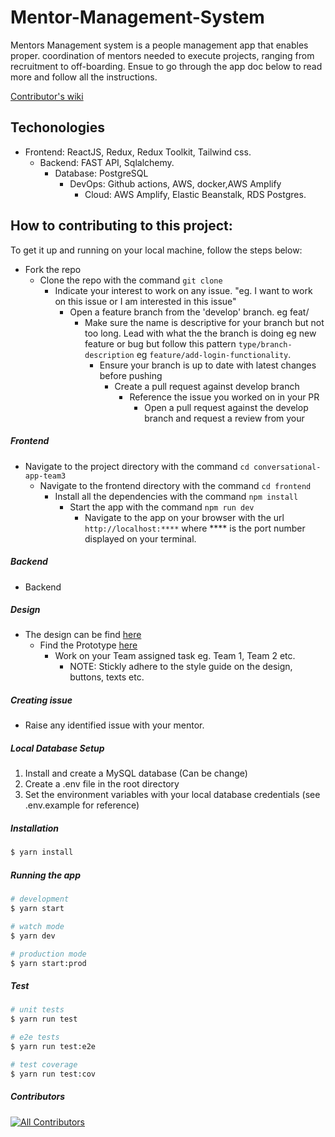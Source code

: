 # Mentor-Management-System

Mentors Management system is a people management app that enables proper.
coordination of mentors needed to execute projects, ranging from recruitment to off-boarding. Ensue to go through the
app doc below to read more and follow all the instructions.

[Contributor's wiki](https://github.com/ALCOpenSource/Mentor-Management-System-Team-6/wiki)

## Techonologies

* Frontend: ReactJS, Redux, Redux Toolkit, Tailwind css.
    * Backend: FAST API, Sqlalchemy.
        * Database: PostgreSQL
            * DevOps: Github actions, AWS, docker,AWS Amplify
                * Cloud: AWS Amplify, Elastic Beanstalk, RDS Postgres.

## How to contributing to this project:

To get it up and running on your local machine, follow the steps below:

* Fork the repo
    * Clone the repo with the command `git clone`
        * Indicate your interest to work on any issue. "eg. I want to work on this issue or I am interested in this
          issue"
            * Open a feature branch from the 'develop' branch. eg feat/
                * Make sure the name is descriptive for your branch but not too long. Lead with what the the branch is
                  doing eg new feature or bug but follow this pattern `type/branch-description`
                  eg `feature/add-login-functionality`.
                    * Ensure your branch is up to date with latest changes before pushing
                        * Create a pull request against develop branch
                            * Reference the issue you worked on in your PR
                                * Open a pull request against the develop branch and request a review from your

##### Frontend

* Navigate to the project directory with the command `cd conversational-app-team3`
    * Navigate to the frontend directory with the command `cd frontend`
        * Install all the dependencies with the command `npm install`
            * Start the app with the command `npm run dev`
                * Navigate to the app on your browser with the url `http://localhost:****` where \*\*\*\* is the port
                  number displayed on your terminal.

##### Backend

* Backend

##### Design

* The design can be
  find [here](https://www.figma.com/file/JNZKj3lachPypSOMBOhC1e/MMS-ALC-0pen-Source-Project?t=oxc4As0deSW7RNa8-0)
    * Find the
      Prototype [here](https://www.figma.com/proto/JNZKj3lachPypSOMBOhC1e/MMS-ALC-0pen-Source-Project?page-id=6782%3A4428\&node-id=6784%3A6712\&viewport=565%2C382%2C0.02\&scaling=min-zoom\&starting-point-node-id=6784%3A6712)
        * Work on your Team assigned task eg. Team 1, Team 2 etc.
            * NOTE: Stickly adhere to the style guide on the design, buttons, texts etc.

##### Creating issue

* Raise any identified issue with your mentor.

##### Local Database Setup

1. Install and create a MySQL database (Can be change)
2. Create a .env file in the root directory
3. Set the environment variables with your local database credentials (see .env.example for reference)

##### Installation

```bash
$ yarn install
```

##### Running the app

```bash
# development
$ yarn start

# watch mode
$ yarn dev

# production mode
$ yarn start:prod
```

##### Test

```bash
# unit tests
$ yarn run test

# e2e tests
$ yarn run test:e2e

# test coverage
$ yarn run test:cov
```

##### Contributors

<!-- ALL-CONTRIBUTORS-LIST:START - Do not remove or modify this section -->

<!-- prettier-ignore-start -->

<!-- markdownlint-disable -->

<!-- markdownlint-restore -->

<!-- prettier-ignore-end -->

<!-- ALL-CONTRIBUTORS-LIST:END -->

<!-- ALL-CONTRIBUTORS-BADGE:START - Do not remove or modify this section -->

[![All Contributors](https://img.shields.io/badge/all_contributors-8-orange.svg?style=flat-square)](#contributors)

<!-- ALL-CONTRIBUTORS-BADGE:END -->
